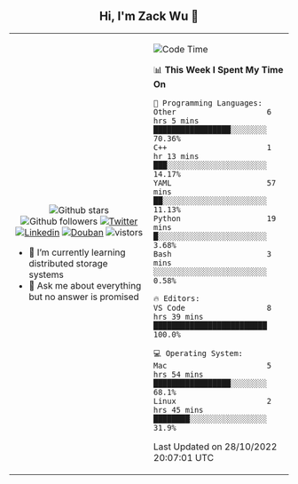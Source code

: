 <h2 align="center"> Hi, I'm Zack Wu 👋 </h2>

<table>
    <tr>
        <td valign="center" width="50%">
            <p align="center">
              <img src="https://img.shields.io/github/stars/izackwu?style=social" alt="Github stars" />
              <img src="https://img.shields.io/github/followers/izackwu?style=social" alt="Github followers" />
              <a href="https://twitter.com/_zackwu"><img src="https://img.shields.io/badge/@__zackwu-1DA1F2?style=flat&logo=Twitter&logoColor=white" alt="Twitter"/></a>
              <a href="https://www.linkedin.com/in/izackwu/?locale=en_US"><img src="https://img.shields.io/badge/@izackwu-0073b1?style=flat&logo=LinkedIn&logoColor=white" alt="Linkedin" /></a>
              <a href="https://www.douban.com/people/keith1"><img src="https://img.shields.io/badge/@keith1-007722?style=flat&logo=Douban&logoColor=white" alt="Douban" /></a>
              <img src="https://visitor-badge.glitch.me/badge?page_id=keithnull" alt="vistors" />
            </p>
            <ul>
                <li>🌱 I’m currently learning distributed storage systems</li>
                <li>💬 Ask me about everything but no answer is promised</li>
            </ul>
        </td>
       <td valign="top" width="50%">
    
<!--START_SECTION:waka-->
![Code Time](http://img.shields.io/badge/Code%20Time-2%2C088%20hrs%2017%20mins-blue)

📊 **This Week I Spent My Time On** 

```text
💬 Programming Languages: 
Other                    6 hrs 5 mins        █████████████████░░░░░░░░   70.36% 
C++                      1 hr 13 mins        ███░░░░░░░░░░░░░░░░░░░░░░   14.17% 
YAML                     57 mins             ██░░░░░░░░░░░░░░░░░░░░░░░   11.13% 
Python                   19 mins             █░░░░░░░░░░░░░░░░░░░░░░░░   3.68% 
Bash                     3 mins              ░░░░░░░░░░░░░░░░░░░░░░░░░   0.58%

🔥 Editors: 
VS Code                  8 hrs 39 mins       █████████████████████████   100.0%

💻 Operating System: 
Mac                      5 hrs 54 mins       █████████████████░░░░░░░░   68.1% 
Linux                    2 hrs 45 mins       ████████░░░░░░░░░░░░░░░░░   31.9%

```


 Last Updated on 28/10/2022 20:07:01 UTC
<!--END_SECTION:waka-->
</td></tr>
</table>


